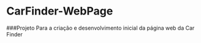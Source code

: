 # CarFinder-WebPage

###Projeto Para a criação e desenvolvimento inicial da página web da Car Finder
